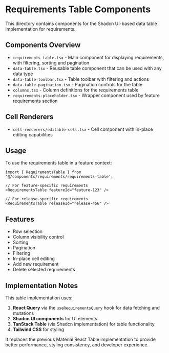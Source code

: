 # Requirements Table Components

This directory contains components for the Shadcn UI-based data table implementation for requirements.

## Components Overview

- `requirements-table.tsx` - Main component for displaying requirements, with filtering, sorting and pagination
- `data-table.tsx` - Reusable table component that can be used with any data type
- `data-table-toolbar.tsx` - Table toolbar with filtering and actions
- `data-table-pagination.tsx` - Pagination controls for the table
- `columns.tsx` - Column definitions for the requirements table
- `requirements-placeholder.tsx` - Wrapper component used by feature requirements section

## Cell Renderers

- `cell-renderers/editable-cell.tsx` - Cell component with in-place editing capabilities

## Usage

To use the requirements table in a feature context:

```tsx
import { RequirementsTable } from '@/components/requirements/requirements-table';

// For feature-specific requirements
<RequirementsTable featureId="feature-123" />

// For release-specific requirements
<RequirementsTable releaseId="release-456" />
```

## Features

- Row selection
- Column visibility control
- Sorting
- Pagination
- Filtering
- In-place cell editing
- Add new requirement
- Delete selected requirements

## Implementation Notes

This table implementation uses:

1. **React Query** via the `useRequirementsQuery` hook for data fetching and mutations
2. **Shadcn UI components** for UI elements
3. **TanStack Table** (via Shadcn implementation) for table functionality
4. **Tailwind CSS** for styling

It replaces the previous Material React Table implementation to provide better performance, styling consistency, and developer experience.